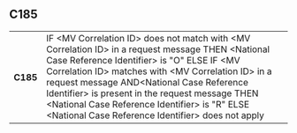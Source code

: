 ## C185
<table>
 <tr>
  <th>
   C185
  </th>
  <td>
   IF &lt;MV Correlation ID&gt; does not match with &lt;MV Correlation ID&gt; in a request message THEN  &lt;National Case Reference Identifier&gt; is "O" ELSE IF &lt;MV Correlation ID&gt; matches with &lt;MV Correlation ID&gt; in a request message AND&lt;National Case Reference Identifier&gt; is present in the request message THEN &lt;National Case Reference Identifier&gt; is "R" ELSE &lt;National Case Reference Identifier&gt; does not apply
  </td>
 </tr>
</table>

